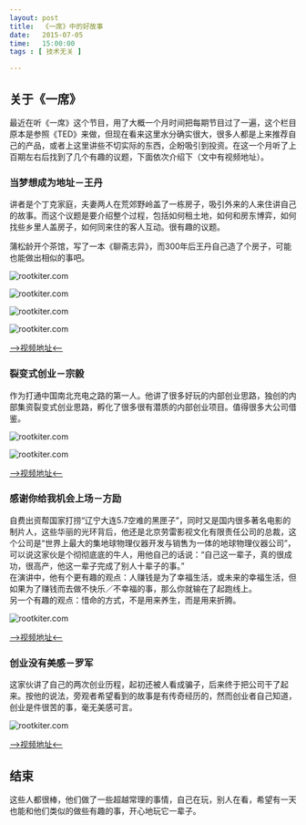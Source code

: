 ```yaml
---
layout: post
title:  《一席》中的好故事
date:   2015-07-05
time:   15:00:00
tags : [ 技术无关 ]

---
```


## 关于《一席》
最近在听《一席》这个节目，用了大概一个月时间把每期节目过了一遍，这个栏目原本是参照《TED》来做，但现在看来这里水分确实很大，很多人都是上来推荐自己的产品，或者上这里讲些不切实际的东西，企盼吸引到投资。在这一个月听了上百期左右后找到了几个有趣的议题，下面依次介绍下（文中有视频地址）。

### 当梦想成为地址－王丹

讲者是个丁克家庭，夫妻两人在荒郊野岭盖了一栋房子，吸引外来的人来住讲自己的故事。而这个议题是要介绍整个过程，包括如何租土地，如何和房东博弈，如何找些乡里人盖房子，如何同来住的客人互动。很有趣的议题。

蒲松龄开个茶馆，写了一本《聊斋志异》，而300年后王丹自己造了个房子，可能也能做出相似的事吧。

![rootkiter.com](/images/2015_07_05_14_17/1.jpg)

![rootkiter.com](/images/2015_07_05_14_17/1_1.jpg)

![rootkiter.com](/images/2015_07_05_14_17/1_2.jpg)

![rootkiter.com](/images/2015_07_05_14_17/1_3.jpg)

[—>视频地址<—](http://v.youku.com/v_show/id_XODUwMDI0MTEy.html?from=y1.2-2.4.42)

### 裂变式创业－宗毅
作为打通中国南北充电之路的第一人。他讲了很多好玩的内部创业思路，独创的内部集资裂变式创业思路，孵化了很多很有潜质的内部创业项目。值得很多大公司借鉴。

![rootkiter.com](/images/2015_07_05_14_17/2.jpg)

![rootkiter.com](/images/2015_07_05_14_17/2_1.png)

[—>视频地址<—](http://v.youku.com/v_show/id_XODQ0MjYzMjg0.html)

### 感谢你给我机会上场－方励
自费出资帮国家打捞“辽宁大连5.7空难的黑匣子”，同时又是国内很多著名电影的制片人，这些华丽的光环背后，他还是北京劳雷影视文化有限责任公司的总裁，这个公司是“世界上最大的集地球物理仪器开发与销售为一体的地球物理仪器公司”，可以说这家伙是个彻彻底底的牛人，用他自己的话说：“自己这一辈子，真的很成功，很高产，他这一辈子完成了别人十辈子的事。”  
在演讲中，他有个更有趣的观点：人赚钱是为了幸福生活，或未来的幸福生活，但如果为了赚钱而去做不快乐／不幸福的事，那么你就输在了起跑线上。  
另一个有趣的观点：惜命的方式，不是用来养生，而是用来折腾。

![rootkiter.com](/images/2015_07_05_14_17/3.png)

[—>视频地址<—](http://v.youku.com/v_show/id_XNzg2MDQyNzYw.html)

### 创业没有美感－罗军
这家伙讲了自己的两次创业历程，起初还被人看成骗子，后来终于把公司干了起来。按他的说法，旁观者希望看到的故事是有传奇经历的，然而创业者自己知道，创业是件很苦的事，毫无美感可言。

![rootkiter.com](/images/2015_07_05_14_17/4.jpg)

[—>视频地址<—](http://v.youku.com/v_show/id_XNzYyODM5OTEy.html)

## 结束  
这些人都很棒，他们做了一些超越常理的事情，自己在玩，别人在看，希望有一天也能和他们类似的做些有趣的事，开心地玩它一辈子。

